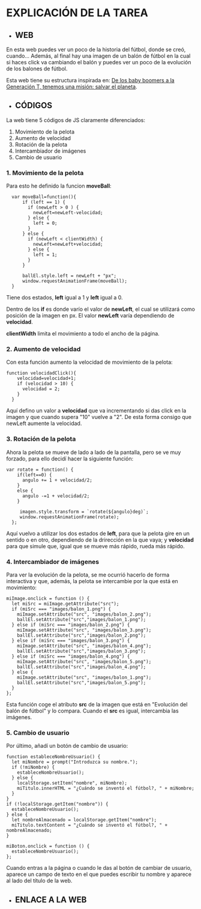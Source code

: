 # EXPLICACIÓN DE LA TAREA

* ## WEB

En esta web puedes ver un poco de la historia del fútbol, donde se creó, cuando... Además, al final hay una imagen de un balón de fútbol en la cual si haces click va cambiando el balón y puedes ver un poco de la evolución de los balones de fútbol.

Esta web tiene su estructura inspirada en: [De los baby boomers a la Generación T, tenemos una misión: salvar el planeta](https://www.abc.es/contentfactory/post/2019/10/24/conproposito-coca-cola-mision-salvar-el-planeta-hagamoslo-juntos/).

* ## CÓDIGOS

La web tiene 5 códigos de JS claramente diferenciados:

1. Movimiento de la pelota
2. Aumento de velocidad
3. Rotación de la pelota
4. Intercambiador de imágenes
5. Cambio de usuario


### 1. Movimiento de la pelota

Para esto he definido la funcion **moveBall**:
```
  var moveBall=function(){
      if (left == 1) {
        if (newLeft > 0 ) {
          newLeft=newLeft-velocidad;
        } else {
          left = 0;
        }
      } else {
        if (newLeft < clientWidth) {
          newLeft=newLeft+velocidad;
        } else {
          left = 1;
        }
      }
  
      ballEl.style.left = newLeft + "px";
      window.requestAnimationFrame(moveBall);
  }
```

Tiene dos estados, **left** igual a 1 y **left** igual a 0.

Dentro de los **if** es donde varío el valor de **newLeft**, el cual se utilizará como posición de la imagen en px. El valor **newLeft** varía dependiendo de **velocidad**.

**clientWidth** limita el movimiento a todo el ancho de la página.


### 2. Aumento de velocidad

Con esta función aumento la velocidad de movimiento de la pelota:
```
function velocidadClick(){
    velocidad=velocidad+1;
    if (velocidad > 10) {
      velocidad = 2;
    }
  }
```
Aquí defino un valor a **velocidad** que va incrementando si das click en la imagen y que cuando supera "10" vuelve a "2". De esta forma consigo que newLeft aumente la velocidad.


### 3. Rotación de la pelota

Ahora la pelota se mueve de lado a lado de la pantalla, pero se ve muy forzado, para ello decidí hacer la siguiente función:
```
var rotate = function() {
    if(left==0) {
      angulo += 1 + velocidad/2;
    }
    else {
      angulo -=1 + velocidad/2;
    }

     imagen.style.transform = `rotate(${angulo}deg)`;
     window.requestAnimationFrame(rotate);
  };
```
Aquí vuelvo a utilizar los dos estados de **left**, para que la pelota gire en un sentido o en otro, dependiendo de la drirección en la que vaya; y **velocidad** para que simule que, igual que se mueve más rápido, rueda más rápido.


### 4. Intercambiador de imágenes

Para ver la evolución de la pelota, se me ocurrió hacerlo de forma interactiva y que, además, la pelota se intercambie por la que está en movimiento:
```
miImage.onclick = function () {
  let miSrc = miImage.getAttribute("src");
  if (miSrc === "images/balon_1.png") {
    miImage.setAttribute("src", "images/balon_2.png");
    ballEl.setAttribute("src","images/balon_1.png");
  } else if (miSrc === "images/balon_2.png") {
    miImage.setAttribute("src", "images/balon_3.png");
    ballEl.setAttribute("src","images/balon_2.png");
  } else if (miSrc === "images/balon_3.png") {
    miImage.setAttribute("src", "images/balon_4.png");
    ballEl.setAttribute("src","images/balon_3.png");
  } else if (miSrc === "images/balon_4.png") {
    miImage.setAttribute("src", "images/balon_5.png");
    ballEl.setAttribute("src","images/balon_4.png");
  } else {
    miImage.setAttribute("src", "images/balon_1.png");
    ballEl.setAttribute("src","images/balon_5.png");
  }
};
```
Esta función coge el atributo **src** de la imagen que está en "Evolución del balón de fútbol" y lo compara. Cuando el **src** es igual, intercambia las imágenes.


### 5. Cambio de usuario

Por último, añadí un botón de cambio de usuario:

```
function estableceNombreUsuario() {
  let miNombre = prompt("Introduzca su nombre.");
  if (!miNombre) {
    estableceNombreUsuario();
  } else {
    localStorage.setItem("nombre", miNombre);
    miTitulo.innerHTML = "¿Cuándo se inventó el fútbol?, " + miNombre;
  }
}
if (!localStorage.getItem("nombre")) {
  estableceNombreUsuario();
} else {
  let nombreAlmacenado = localStorage.getItem("nombre");
  miTitulo.textContent = "¿Cuándo se inventó el fútbol?, " + nombreAlmacenado;
}

miBoton.onclick = function () {
  estableceNombreUsuario();
};

```
Cuando entras a la página o cuando le das al botón de cambiar de usuario, aparece un campo de texto en el que puedes escribir tu nombre y aparece al lado del título de la web.


* ## ENLACE A LA WEB
